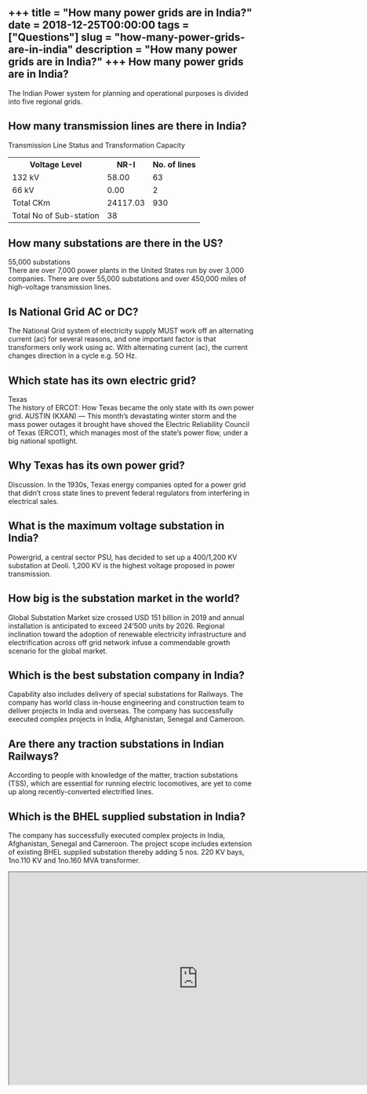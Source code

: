 +++
title = "How many power grids are in India?"
date = 2018-12-25T00:00:00
tags = ["Questions"]
slug = "how-many-power-grids-are-in-india"
description = "How many power grids are in India?"
+++
How many power grids are in India?
----------------------------------

The Indian Power system for planning and operational purposes is divided into five regional grids.

How many transmission lines are there in India?
-----------------------------------------------

Transmission Line Status and Transformation Capacity

<table><tr><th>Voltage Level</th><th>NR-I</th><th>No. of lines</th></tr><tr><td>132 kV</td><td>58.00</td><td>63</td></tr><tr><td>66 kV</td><td>0.00</td><td>2</td></tr><tr><td>Total CKm</td><td>24117.03</td><td>930</td></tr><tr><td>Total No of Sub-station</td><td>38</td><td></td></tr></table>

How many substations are there in the US?
-----------------------------------------

55,000 substations  
There are over 7,000 power plants in the United States run by over 3,000 companies. There are over 55,000 substations and over 450,000 miles of high-voltage transmission lines.

Is National Grid AC or DC?
--------------------------

The National Grid system of electricity supply MUST work off an alternating current (ac) for several reasons, and one important factor is that transformers only work using ac. With alternating current (ac), the current changes direction in a cycle e.g. 5O Hz.

Which state has its own electric grid?
--------------------------------------

Texas  
The history of ERCOT: How Texas became the only state with its own power grid. AUSTIN (KXAN) — This month’s devastating winter storm and the mass power outages it brought have shoved the Electric Reliability Council of Texas (ERCOT), which manages most of the state’s power flow, under a big national spotlight.

Why Texas has its own power grid?
---------------------------------

Discussion. In the 1930s, Texas energy companies opted for a power grid that didn’t cross state lines to prevent federal regulators from interfering in electrical sales.

What is the maximum voltage substation in India?
------------------------------------------------

Powergrid, a central sector PSU, has decided to set up a 400/1,200 KV substation at Deoli. 1,200 KV is the highest voltage proposed in power transmission.

How big is the substation market in the world?
----------------------------------------------

Global Substation Market size crossed USD 151 billion in 2019 and annual installation is anticipated to exceed 24’500 units by 2026. Regional inclination toward the adoption of renewable electricity infrastructure and electrification across off grid network infuse a commendable growth scenario for the global market.

Which is the best substation company in India?
----------------------------------------------

Capability also includes delivery of special substations for Railways. The company has world class in-house engineering and construction team to deliver projects in India and overseas. The company has successfully executed complex projects in India, Afghanistan, Senegal and Cameroon.

Are there any traction substations in Indian Railways?
------------------------------------------------------

According to people with knowledge of the matter, traction substations (TSS), which are essential for running electric locomotives, are yet to come up along recently-converted electrified lines.

Which is the BHEL supplied substation in India?
-----------------------------------------------

The company has successfully executed complex projects in India, Afghanistan, Senegal and Cameroon. The project scope includes extension of existing BHEL supplied substation thereby adding 5 nos. 220 KV bays, 1no.110 KV and 1no.160 MVA transformer.

<iframe allow="accelerometer; autoplay; clipboard-write; encrypted-media; gyroscope; picture-in-picture" allowfullscreen="" class="__youtube_prefs__  epyt-is-override  no-lazyload" data-no-lazy="1" data-origheight="433" data-origwidth="770" data-skipgform_ajax_framebjll="" height="433" id="_ytid_24091" loading="lazy" src="https://www.youtube.com/embed/7Q-aVBv7PWM?enablejsapi=1&autoplay=0&cc_load_policy=0&cc_lang_pref=&iv_load_policy=1&loop=0&modestbranding=0&rel=1&fs=1&playsinline=0&autohide=2&theme=dark&color=red&controls=1&" title="YouTube player" width="770"></iframe>